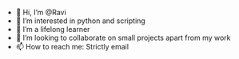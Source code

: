 - 👋 Hi, I’m @Ravi
- 👀 I’m interested in python and scripting 
- 🌱 I’m a lifelong learner
- 💞️ I’m looking to collaborate on small projects apart from my work 
- 📫 How to reach me: Strictly email 

<!---
Ravi-tyro/Ravi-tyro is a ✨ special ✨ repository because its `README.md` (this file) appears on your GitHub profile.
You can click the Preview link to take a look at your changes.
--->
